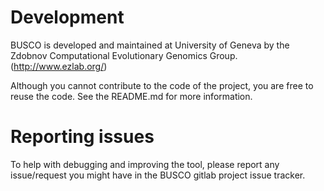 # Development
BUSCO is developed and maintained at University of Geneva by the Zdobnov Computational Evolutionary Genomics Group. (http://www.ezlab.org/)

Although you cannot contribute to the code of the project, you are free to reuse the code. See the README.md for more information.

# Reporting issues
To help with debugging and improving the tool, please report any issue/request you might have in the BUSCO gitlab project issue tracker.
